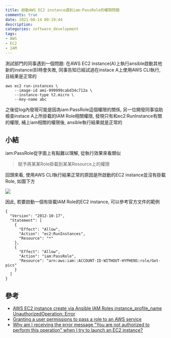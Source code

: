 ```yaml
---
title: 啟動AWS EC2 instance遇到iam:PassRole的權限問題
comments: true
date: 2021-08-14 00:19:44
description:
categories: software_development
tags:
- AWS
- EC2
- IAM
---
```


測試部門的同事遇到一個問題: 在AWS EC2 instance(A)上執行ansible啟動其他新的instance(B)時會失敗, 同事告知已經試過在instace A上使用AWS CLI執行, 且結果是正常的

```
aws ec2 run-instances \
    --image-id ami-999999cabd34c712a \
    --instance-type t2.micro \
    --key-name abc
```

之後從log內發現可能是因為iam:PassRole這個權限的關係, 另一位開發同事協助檢查instace A上所掛載的IAM Role相關權限, 發現只有和ec2:RunInstance有關的權限, 補上iam相關的權限後, ansible執行結果就是正常的

## 小結
iam:PassRole從字面上有點難以理解, 從執行效果來看類似

> 賦予將某某Role掛載到某某Resource上的權限

回頭來看, 使用AWS CLI執行結果正常的原因是所啟動的EC2 instance並沒有掛載Role, 如圖下方

![](iam-passrole.png)

因此, 若要啟動一個有掛載IAM Role的EC2 instance, 可以參考官方文件的範例

```json=
{
  "Version": "2012-10-17",
  "Statement": [
    {
      "Effect": "Allow",
      "Action": "ec2:RunInstances",
      "Resource": "*"
    },
    {
      "Effect": "Allow",
      "Action": "iam:PassRole",
      "Resource": "arn:aws:iam::ACCOUNT-ID-WITHOUT-HYPHENS:role/Get-pics"
    }
  ]
}
```

## 參考
- [AWS EC2 instance create via Ansible IAM Roles instance_profile_name UnauthorizedOperation: Error](https://stackoverflow.com/questions/24401846/aws-ec2-instance-create-via-ansible-iam-roles-instance-profile-name-unauthorized)
- [Granting a user permissions to pass a role to an AWS service](https://docs.aws.amazon.com/IAM/latest/UserGuide/id_roles_use_passrole.html)
- [Why am I receiving the error message "You are not authorized to perform this operation" when I try to launch an EC2 instance?](https://aws.amazon.com/tw/premiumsupport/knowledge-center/ec2-not-auth-launch/)


